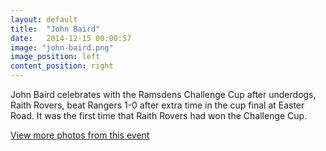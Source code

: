 ```yaml
---
layout: default
title:  "John Baird"
date:   2014-12-15 00:00:57
image: "john-baird.png"
image_position: left
content_position: right
---
```


John Baird celebrates with the Ramsdens Challenge Cup after underdogs, Raith Rovers, beat Rangers 1-0 after extra time in the cup final at Easter Road. It was the first time that Raith Rovers had won the Challenge Cup.

[View more photos from this event](http://www.adamoliverphotography.com/collection/index/85)
